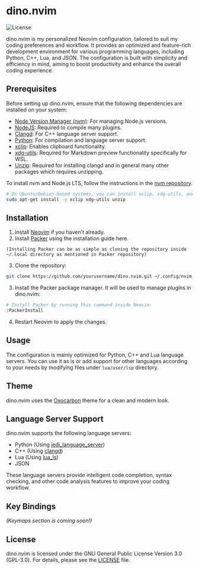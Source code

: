 # dino.nvim

![License](https://img.shields.io/badge/License-GPL%203.0-blue.svg)

dino.nvim is my personalized Neovim configuration, tailored to suit my coding preferences and workflow. It provides an optimized and feature-rich development environment for various programming languages, including Python, C++, Lua, and JSON. The configuration is built with simplicity and efficiency in mind, aiming to boost productivity and enhance the overall coding experience.

## Prerequisites

Before setting up dino.nvim, ensure that the following dependencies are installed on your system:

- [Node Version Manager (nvm)](https://github.com/nvm-sh/nvm): For managing Node.js versions.
- [NodeJS](https://nodejs.org/en): Required to compile many plugins.
- [Clangd](https://clang.llvm.org/): For C++ language server support.
- [Python](https://www.python.org/): For compilation and language server support.
- [xclip](https://github.com/astrand/xclip): Enables clipboard functionality.
- [xdg-utils](https://www.freedesktop.org/wiki/Software/xdg-utils/): Required for Markdown preview functionality specifically for WSL.
- [Unzip](https://linux.die.net/man/1/unzip): Required for installing clangd and in general many other packages which requires unzipping.

To install nvm and Node.js LTS, follow the instructions in the [nvm repository](https://github.com/nvm-sh/nvm).

```bash
# On Ubuntu/Debian-based systems, you can install xclip, xdg-utils, and unzip using:
sudo apt-get install -y xclip xdg-utils unzip
```

## Installation

1. Install [Neovim](https://neovim.io/) if you haven't already.
2. Install [Packer](https://github.com/wbthomason/packer.nvim) using the installation guide here.

  `(Installing Packer can be as simple as cloning the repository inside ~/.local directory as mentioned in Packer repository)`

3. Clone the repository:

```bash
git clone https://github.com/yourusername/dino.nvim.git ~/.config/nvim
```

3. Install the Packer package manager. It will be used to manage plugins in dino.nvim:

```bash
# Install Packer by running this command inside Neovim:
:PackerInstall
```

4. Restart Neovim to apply the changes.

## Usage

The configuration is mainly optimized for Python, C++ and Lua language servers. You can use it as is or add support for other languages according to your needs by modifying files under `lua/user/lsp` directory.

## Theme

dino.nvim uses the [Oxocarbon](https://github.com/nyoom-engineering/oxocarbon.nvim) theme for a clean and modern look.

## Language Server Support

dino.nvim supports the following language servers:

- Python (Using [jedi_language_server](https://github.com/pappasam/jedi-language-server))
- C++ (Using [clangd](https://clang.llvm.org/))
- Lua (Using [lua_ls](https://github.com/LuaLS/lua-language-server))
- JSON

These language servers provide intelligent code completion, syntax checking, and other code analysis features to improve your coding workflow.

## Key Bindings

*(Keymaps section is coming soon!)*

## License

dino.nvim is licensed under the GNU General Public License Version 3.0 (GPL-3.0). For details, please see the [LICENSE](./LICENSE) file.
